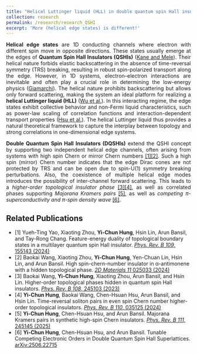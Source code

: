 ```yaml
---
title: "Helical Luttinger liquid (HLL) in double quantum spin Hall insulators (DQSHIs)"
collection: research
permalink: /research/research_QSHI
excerpt: 'More (helical edge states) is different!'
---
```

<p style="text-align: justify;">
<strong>Helical edge states</strong> are 1D conducting channels where electron with different spin move in opposite directions. These states usually emerge at the edges of <strong>Quantum Spin Hall Insulators (QSHIs)</strong> (<a href="https://journals.aps.org/prl/abstract/10.1103/PhysRevLett.95.226801" target="_blank">Kane and Mele</a>). Their helical nature forbids elastic backscattering in the absence of time-reversal symmetry (TRS) breaking, resulting in robust spin-polarized transport along the edge. However, in 1D systems, electron–electron interactions are inevitable and often play a crucial role in determining the low-energy physics (<a href="https://books.google.com/books?id=1MwTDAAAQBAJ" target="_blank">Giamarchi</a>). The helical nature prohibits backscattering but allows only forward scattering, making the system an ideal platform for realizing a <strong>helical Luttinger liquid (HLL)</strong> (<a href="https://journals.aps.org/prl/abstract/10.1103/PhysRevLett.96.106401" target="_blank">Wu et al.</a>). In this interacting regime, the edge states exhibit collective behavior and non-Fermi liquid characteristics, such as power-law scaling of correlation functions and interaction-dependent transport properties (<a href="https://iopscience.iop.org/article/10.1088/1361-6641/ac2c27" target="_blank">Hsu et al.</a>). The helical Luttinger liquid thus provides a natural theoretical framework to capture the interplay between topology and strong correlations in one-dimensional edge systems.
</p>
<p style="text-align: justify;">
<strong>Double Quantum Spin Hall Insulators (DQSHIs)</strong> extend the QSHI concept by supporting two independent helical edge channels, often arising from systems with high spin Chern or mirror Chern numbers <a href="#1">[1]</a><a href="#2">[2]</a>. Such a high spin (mirror) Chern number indicates that the edge Dirac cones are not protected by TRS and can be open due to spin-U(1) symmetry breaking perturbations. Also, the coexistence of multiple helical edge modes introduces the possibility of inter-channel forward scattering. This leads to a <i>higher-order topological insulator phase </i> <a href="#3">[3]</a><a href="#4">[4]</a>, as well as correlated phases supporting <i>Majorana Kramers pairs</i> <a href="#5">[5]</a>, as well as <i>competing &pi;-superconductivity and &pi;-spin density wave</i> <a href="#6">[6]</a>.
</p>

## Related Publications
 - <a name="1">[1]</a> Yueh-Ting Yao, Xiaoting Zhou, __Yi-Chun Hung__, Hsin Lin, Arun Bansil, and Tay-Rong Chang. Feature-energy duality of topological boundary states in a multilayer quantum spin Hall insulator. [_Phys. Rev. B 109_, 155143 (2024)](https://journals.aps.org/prb/abstract/10.1103/PhysRevB.109.155143)
 - <a name="2">[2]</a> Baokai Wang, Xiaoting Zhou, __Yi-Chun Hung__, Yen-Chuan Lin, Hsin Lin, and Arun Bansil. High spin-chern-number insulator in α-antimonene with a hidden topological phase. [_2D Materials 11_ 025033 (2024)](https://iopscience.iop.org/article/10.1088/2053-1583/ad3136/meta)
 - <a name="3">[3]</a> Baokai Wang, __Yi-Chun Hung__, Xiaoting Zhou, Arun Bansil, and Hsin Lin. Higher-order topological phases hidden in quantum spin Hall insulators. [_Phys. Rev. B 108_, 245103 (2023)](https://lengentyh.github.io/YiChunHung_Physics//publication/2023-12-01-HOTI)
 - <a name="4">[4]</a> __Yi-Chun Hung__, Baokai Wang, Chen-Hsuan Hsu, Arun Bansil, and Hsin Lin. Time-reversal soliton pairs in even spin Chern number higher-order topological insulators. [_Phys. Rev. B 110_, 035125 (2024)](https://lengentyh.github.io/YiChunHung_Physics//publication/2024-07-08-HOTI)
 - <a name="5">[5]</a> __Yi-Chun Hung__, Chen-Hsuan Hsu, and Arun Bansil. Majorana Kramers pairs in synthetic high-spin Chern insulators. [_Phys. Rev. B 111_, 245145 (2025)](https://lengentyh.github.io/YiChunHung_Physics//publication/2025-06-20-Majorana)
 - <a name="6">[6]</a> __Yi-Chun Hung__, Chen-Hsuan Hsu, and Arun Bansil. Tunable Competing Electronic Orders in Double Quantum Spin Hall Superlattices. [arXiv:2506.22715](https://lengentyh.github.io/YiChunHung_Physics//publication/2025-06-28-superlattice)